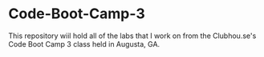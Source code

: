 # Code-Boot-Camp-3
This repository wiil hold all of the labs that I work on from the Clubhou.se's Code Boot Camp 3 class held in Augusta, GA.

